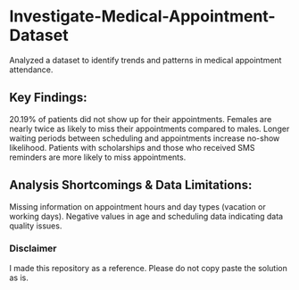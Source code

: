 # Investigate-Medical-Appointment-Dataset


Analyzed a dataset to identify trends and patterns in medical appointment attendance.

## Key Findings:

20.19% of patients did not show up for their appointments.
Females are nearly twice as likely to miss their appointments compared to males.
Longer waiting periods between scheduling and appointments increase no-show likelihood.
Patients with scholarships and those who received SMS reminders are more likely to miss appointments.

## Analysis Shortcomings & Data Limitations:


Missing information on appointment hours and day types (vacation or working days).
Negative values in age and scheduling data indicating data quality issues.

### Disclaimer

I made this repository as a reference. Please do not copy paste the solution as is.
